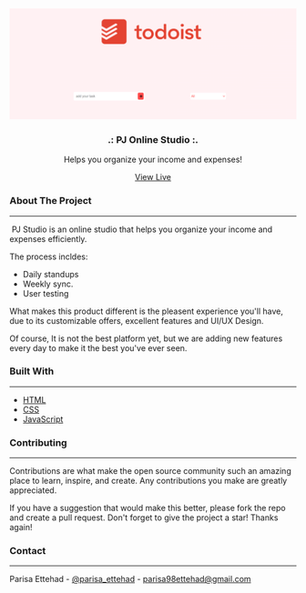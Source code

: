 <div align="center">
    <img src="./images/images__1_-removebg-preview (1).png">

  <h3 align="center">.: PJ Online Studio :.</h3>

  <p align="center">
    Helps you organize your income and expenses!
   </p> 
    <a align="center" href="https://parisa-ettehad.github.io/PJ-Studio/">View Live
    </a>
</div>


### About The Project
---
![]()
PJ Studio is an online studio that helps you organize your income and expenses efficiently.

The process incldes:

+ Daily standups
+ Weekly sync.
+ User testing
  
What makes this product different is the pleasent experience you'll have, due to its customizable offers, excellent features and UI/UX Design.

Of course, It is not the best platform yet, but we are adding new features every day to make it the best you've ever seen.

### Built With
---
+ [HTML](https://html.spec.whatwg.org/multipage/) 
+ [CSS](https://www.w3.org/Style/CSS/Overview.en.html) 
+ [JavaScript](https://www.javascript.com/) 

### Contributing
---
Contributions are what make the open source community such an amazing place to learn, inspire, and create. Any contributions you make are greatly appreciated.

If you have a suggestion that would make this better, please fork the repo and create a pull request. Don't forget to give the project a star! Thanks again!

### Contact 
---

Parisa Ettehad - [@parisa_ettehad](https://twitter.com/parisa_ettehad) - parisa98ettehad@gmail.com
